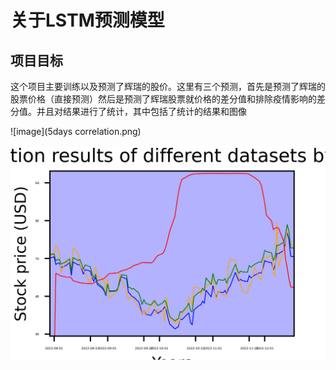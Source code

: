 # 关于LSTM预测模型

## 项目目标

这个项目主要训练以及预测了辉瑞的股价。这里有三个预测，首先是预测了辉瑞的股票价格（直接预测）然后是预测了辉瑞股票就价格的差分值和排除疫情影响的差分值。并且对结果进行了统计，其中包括了统计的结果和图像

![image](5days correlation.png)

![image](Figure_2.png)

